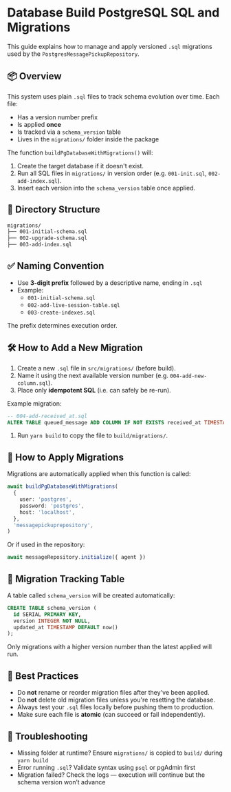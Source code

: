 # Database Build PostgreSQL SQL and Migrations

This guide explains how to manage and apply versioned `.sql` migrations used by the `PostgresMessagePickupRepository`.

## 📦 Overview

This system uses plain `.sql` files to track schema evolution over time. Each file:

- Has a version number prefix
- Is applied **once**
- Is tracked via a `schema_version` table
- Lives in the `migrations/` folder inside the package

The function `buildPgDatabaseWithMigrations()` will:

1. Create the target database if it doesn't exist.
2. Run all SQL files in `migrations/` in version order (e.g. `001-init.sql`, `002-add-index.sql`).
3. Insert each version into the `schema_version` table once applied.

## 📁 Directory Structure

```bash
migrations/
├── 001-initial-schema.sql
├── 002-upgrade-schema.sql
├── 003-add-index.sql
```

## ✅ Naming Convention

- Use **3-digit prefix** followed by a descriptive name, ending in `.sql`
- Example:
  - `001-initial-schema.sql`
  - `002-add-live-session-table.sql`
  - `003-create-indexes.sql`

The prefix determines execution order.

## 🛠 How to Add a New Migration

1. Create a new `.sql` file in `src/migrations/` (before build).
1. Name it using the next available version number (e.g. `004-add-new-column.sql`).
1. Place only **idempotent SQL** (i.e. can safely be re-run).

Example migration:

```sql
-- 004-add-received_at.sql
ALTER TABLE queued_message ADD COLUMN IF NOT EXISTS received_at TIMESTAMP;
```

1. Run `yarn build` to copy the file to `build/migrations/`.

## 🚀 How to Apply Migrations

Migrations are automatically applied when this function is called:

```ts
await buildPgDatabaseWithMigrations(
  {
    user: 'postgres',
    password: 'postgres',
    host: 'localhost',
  },
  'messagepickuprepository',
)
```

Or if used in the repository:

```ts
await messageRepository.initialize({ agent })
```

## 🧪 Migration Tracking Table

A table called `schema_version` will be created automatically:

```sql
CREATE TABLE schema_version (
  id SERIAL PRIMARY KEY,
  version INTEGER NOT NULL,
  updated_at TIMESTAMP DEFAULT now()
);
```

Only migrations with a higher version number than the latest applied will run.

## 🧼 Best Practices

- Do **not** rename or reorder migration files after they've been applied.
- Do **not** delete old migration files unless you're resetting the database.
- Always test your `.sql` files locally before pushing them to production.
- Make sure each file is **atomic** (can succeed or fail independently).

## 🧩 Troubleshooting

- Missing folder at runtime? Ensure `migrations/` is copied to `build/` during `yarn build`
- Error running `.sql`? Validate syntax using `psql` or pgAdmin first
- Migration failed? Check the logs — execution will continue but the schema version won’t advance
